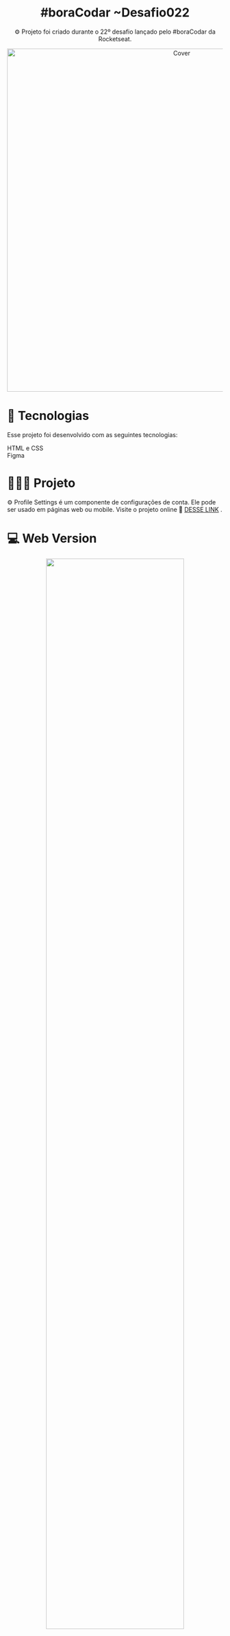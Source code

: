 <h1 align="center"> #boraCodar ~Desafio022</h1>

<p align="center">⚙️ Projeto foi criado durante o 22º desafio lançado pelo #boraCodar da Rocketseat.
<p align="center"><img width="800" alt="Cover" src="https://github.com/iamsandralima/boraCodar-Desafio22/assets/107657763/367c10d8-121e-4606-8211-d41205b2b686">

# 🚀 Tecnologias
Esse projeto foi desenvolvido com as seguintes tecnologias:

HTML e CSS <br>
Figma <br>

# 👩🏻‍💻 Projeto 
⚙️ Profile Settings é um componente de configurações de conta. Ele pode ser usado em páginas web ou mobile. 
Visite o projeto online 🔗 [DESSE LINK](https://iamsandralima.github.io/boraCodar-Desafio22/) .


# 💻 Web Version
<p align="center">
 <img width="80%" src= "https://github.com/iamsandralima/boraCodar-Desafio22/assets/107657763/3fb9a4c6-9d35-4e3e-a948-d85fe0c7f483"/>
</p>
